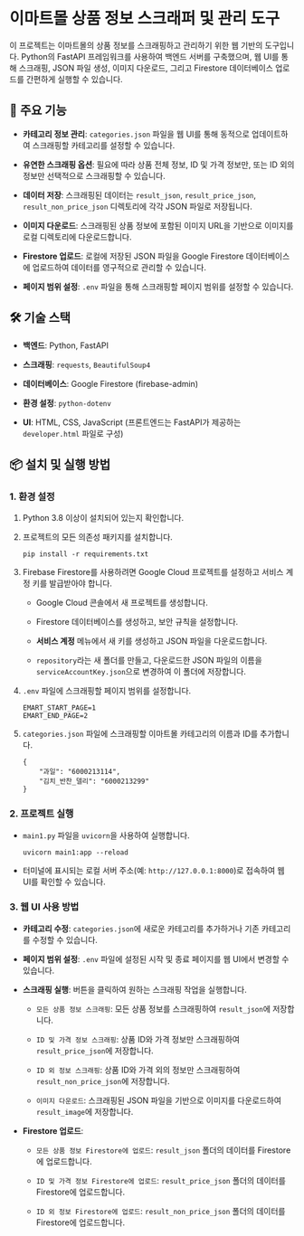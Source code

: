 # 이마트몰 상품 정보 스크래퍼 및 관리 도구

이 프로젝트는 이마트몰의 상품 정보를 스크래핑하고 관리하기 위한 웹 기반의 도구입니다. Python의 FastAPI 프레임워크를 사용하여 백엔드 서버를 구축했으며, 웹 UI를 통해 스크래핑, JSON 파일 생성, 이미지 다운로드, 그리고 Firestore 데이터베이스 업로드를 간편하게 실행할 수 있습니다.

## 🌟 주요 기능

  * **카테고리 정보 관리**: `categories.json` 파일을 웹 UI를 통해 동적으로 업데이트하여 스크래핑할 카테고리를 설정할 수 있습니다.

  * **유연한 스크래핑 옵션**: 필요에 따라 상품 전체 정보, ID 및 가격 정보만, 또는 ID 외의 정보만 선택적으로 스크래핑할 수 있습니다.

  * **데이터 저장**: 스크래핑된 데이터는 `result_json`, `result_price_json`, `result_non_price_json` 디렉토리에 각각 JSON 파일로 저장됩니다.

  * **이미지 다운로드**: 스크래핑된 상품 정보에 포함된 이미지 URL을 기반으로 이미지를 로컬 디렉토리에 다운로드합니다.

  * **Firestore 업로드**: 로컬에 저장된 JSON 파일을 Google Firestore 데이터베이스에 업로드하여 데이터를 영구적으로 관리할 수 있습니다.

  * **페이지 범위 설정**: `.env` 파일을 통해 스크래핑할 페이지 범위를 설정할 수 있습니다.

## 🛠️ 기술 스택

  * **백엔드**: Python, FastAPI

  * **스크래핑**: `requests`, `BeautifulSoup4`

  * **데이터베이스**: Google Firestore (firebase-admin)

  * **환경 설정**: `python-dotenv`

  * **UI**: HTML, CSS, JavaScript (프론트엔드는 FastAPI가 제공하는 `developer.html` 파일로 구성)

## 📦 설치 및 실행 방법

### 1\. 환경 설정

1.  Python 3.8 이상이 설치되어 있는지 확인합니다.

2.  프로젝트의 모든 의존성 패키지를 설치합니다.

    ```
    pip install -r requirements.txt

    ```

3.  Firebase Firestore를 사용하려면 Google Cloud 프로젝트를 설정하고 서비스 계정 키를 발급받아야 합니다.

      * Google Cloud 콘솔에서 새 프로젝트를 생성합니다.

      * Firestore 데이터베이스를 생성하고, 보안 규칙을 설정합니다.

      * **서비스 계정** 메뉴에서 새 키를 생성하고 JSON 파일을 다운로드합니다.

      * `repository`라는 새 폴더를 만들고, 다운로드한 JSON 파일의 이름을 `serviceAccountKey.json`으로 변경하여 이 폴더에 저장합니다.

4.  `.env` 파일에 스크래핑할 페이지 범위를 설정합니다.

    ```
    EMART_START_PAGE=1
    EMART_END_PAGE=2

    ```

5.  `categories.json` 파일에 스크래핑할 이마트몰 카테고리의 이름과 ID를 추가합니다.

    ```
    {
        "과일": "6000213114",
        "김치_반찬_델리": "6000213299"
    }

    ```

### 2\. 프로젝트 실행

  * `main1.py` 파일을 `uvicorn`을 사용하여 실행합니다.

    ```
    uvicorn main1:app --reload

    ```

  * 터미널에 표시되는 로컬 서버 주소(예: `http://127.0.0.1:8000`)로 접속하여 웹 UI를 확인할 수 있습니다.

### 3\. 웹 UI 사용 방법

  * **카테고리 수정**: `categories.json`에 새로운 카테고리를 추가하거나 기존 카테고리를 수정할 수 있습니다.

  * **페이지 범위 설정**: `.env` 파일에 설정된 시작 및 종료 페이지를 웹 UI에서 변경할 수 있습니다.

  * **스크래핑 실행**: 버튼을 클릭하여 원하는 스크래핑 작업을 실행합니다.

      * `모든 상품 정보 스크래핑`: 모든 상품 정보를 스크래핑하여 `result_json`에 저장합니다.

      * `ID 및 가격 정보 스크래핑`: 상품 ID와 가격 정보만 스크래핑하여 `result_price_json`에 저장합니다.

      * `ID 외 정보 스크래핑`: 상품 ID와 가격 외의 정보만 스크래핑하여 `result_non_price_json`에 저장합니다.

      * `이미지 다운로드`: 스크래핑된 JSON 파일을 기반으로 이미지를 다운로드하여 `result_image`에 저장합니다.

  * **Firestore 업로드**:

      * `모든 상품 정보 Firestore에 업로드`: `result_json` 폴더의 데이터를 Firestore에 업로드합니다.

      * `ID 및 가격 정보 Firestore에 업로드`: `result_price_json` 폴더의 데이터를 Firestore에 업로드합니다.

      * `ID 외 정보 Firestore에 업로드`: `result_non_price_json` 폴더의 데이터를 Firestore에 업로드합니다.
